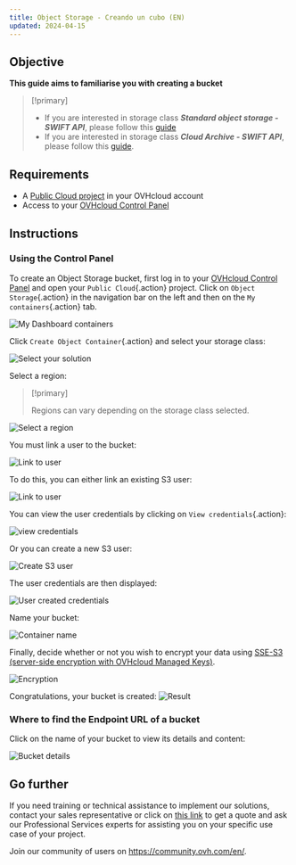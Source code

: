 ```yaml
---
title: Object Storage - Creando un cubo (EN)
updated: 2024-04-15
---
```


## Objective

**This guide aims to familiarise you with creating a bucket**

> [!primary]
>
> - If you are interested in storage class ***Standard object storage - SWIFT API***, please follow this [guide](pcs_create_container1.)
> - If you are interested in storage class ***Cloud Archive - SWIFT API***, please follow this [guide](pca_create_container1.).
>

## Requirements

- A [Public Cloud project](https://www.ovhcloud.com/es/public-cloud/) in your OVHcloud account
- Access to your [OVHcloud Control Panel](https://ca.ovh.com/auth/?action=gotomanager&from=https://www.ovh.com/world/&ovhSubsidiary=ws)

## Instructions

### Using the Control Panel

To create an Object Storage bucket, first log in to your [OVHcloud Control Panel](https://ca.ovh.com/auth/?action=gotomanager&from=https://www.ovh.com/world/&ovhSubsidiary=ws) and open your `Public Cloud`{.action} project. Click on `Object Storage`{.action} in the navigation bar on the left and then on the `My containers`{.action} tab.

![My Dashboard containers](highperf-create-container-2022092808185322.png)

Click `Create Object Container`{.action} and select your storage class:

![Select your solution](highperf-create-container-20220928081750384.png)

Select a region:

> [!primary]
>
> Regions can vary depending on the storage class selected.
>

![Select a region](highperf-create-container-20220928082104424.png)

You must link a user to the bucket:

![Link to user](highperf-create-container-20220928082210758.png)

To do this, you can either link an existing S3 user:

![Link to user](highperf-create-container-20220928082306958.png)

You can view the user credentials by clicking on `View credentials`{.action}:

![view credentials](highperf-create-container-20220928082435427.png)

Or you can create a new S3 user:

![Create S3 user](highperf-create-container-20220928082604314.png)

The user credentials are then displayed:

![User created credentials](highperf-create-container-20220928082836834.png)

Name your bucket:

![Container name](highperf-create-container-20220928082938155.png)

Finally, decide whether or not you wish to encrypt your data using [SSE-S3 (server-side encryption with OVHcloud Managed Keys)](s3_encrypt_your_objects_with_sse_c1.).

![Encryption](create-container-encryption.PNG)

Congratulations, your bucket is created:
![Result](highperf-create-container-20220928083209650.png)

### Where to find the Endpoint URL of a bucket

Click on the name of your bucket to view its details and content:

![Bucket details](highperf-create-container-20220928091433895.png)

## Go further

If you need training or technical assistance to implement our solutions, contact your sales representative or click on [this link](https://www.ovhcloud.com/es/professional-services/) to get a quote and ask our Professional Services experts for assisting you on your specific use case of your project.

Join our community of users on <https://community.ovh.com/en/>.
